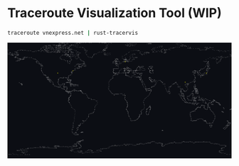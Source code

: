 # Traceroute Visualization Tool (WIP)

``` sh
traceroute vnexpress.net | rust-tracervis
```

![Output result](./screenshot.png "Everything is in your terminal!")
